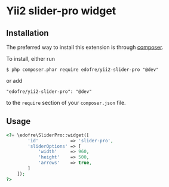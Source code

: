 # Yii2 slider-pro widget

## Installation

The preferred way to install this extension is through [composer](http://getcomposer.org/download/).

To install, either run

```
$ php composer.phar require edofre/yii2-slider-pro "@dev"
```

or add

```
"edofre/yii2-slider-pro": "@dev"
```

to the ```require``` section of your `composer.json` file.

## Usage

```php
<?= \edofre\SliderPro::widget([
        'id' 			=> 'slider-pro',
        'sliderOptions'	=> [
        	'width'		=> 960,
			'height'	=> 500,
			'arrows'	=> true,
        ]
    ]);
?>
```